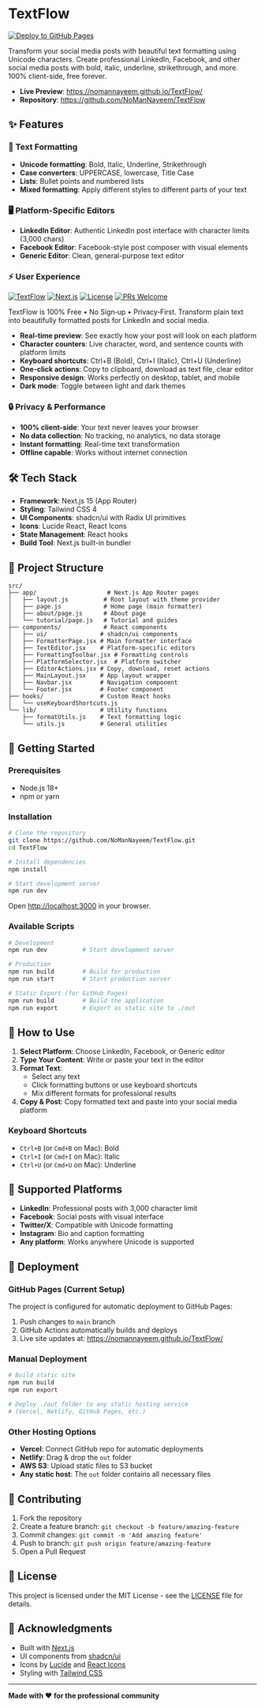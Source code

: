 # TextFlow

[![Deploy to GitHub Pages](https://github.com/NoManNayeem/TextFlow/actions/workflows/deploy.yml/badge.svg)](https://github.com/NoManNayeem/TextFlow/actions/workflows/deploy.yml)

Transform your social media posts with beautiful text formatting using Unicode characters. Create professional LinkedIn, Facebook, and other social media posts with bold, italic, underline, strikethrough, and more. 100% client-side, free forever.

- **Live Preview**: https://nomannayeem.github.io/TextFlow/
- **Repository**: https://github.com/NoManNayeem/TextFlow

## ✨ Features

### 🎨 Text Formatting
- **Unicode formatting**: Bold, Italic, Underline, Strikethrough
- **Case converters**: UPPERCASE, lowercase, Title Case
- **Lists**: Bullet points and numbered lists
- **Mixed formatting**: Apply different styles to different parts of your text

### 🖥️ Platform-Specific Editors
- **LinkedIn Editor**: Authentic LinkedIn post interface with character limits (3,000 chars)
- **Facebook Editor**: Facebook-style post composer with visual elements
- **Generic Editor**: Clean, general-purpose text editor

### ⚡ User Experience

[![TextFlow](https://img.shields.io/badge/TextFlow-Transform%20Your%20Words%2C%20Amplify%20Your%20Voice-blueviolet?style=for-the-badge)](https://text-flow-two.vercel.app)
[![Next.js](https://img.shields.io/badge/Next.js-15-black?style=flat-square&logo=next.js)](https://nextjs.org/)
[![License](https://img.shields.io/badge/license-MIT-blue?style=flat-square)](LICENSE)
[![PRs Welcome](https://img.shields.io/badge/PRs-welcome-brightgreen.svg?style=flat-square)](https://github.com/NoManNayeem/TextFlow/pulls)

TextFlow is 100% Free • No Sign‑up • Privacy‑First. Transform plain text into beautifully formatted posts for LinkedIn and social media.
- **Real-time preview**: See exactly how your post will look on each platform
- **Character counters**: Live character, word, and sentence counts with platform limits
- **Keyboard shortcuts**: Ctrl+B (Bold), Ctrl+I (Italic), Ctrl+U (Underline)
- **One-click actions**: Copy to clipboard, download as text file, clear editor
- **Responsive design**: Works perfectly on desktop, tablet, and mobile
- **Dark mode**: Toggle between light and dark themes

### 🔒 Privacy & Performance
- **100% client-side**: Your text never leaves your browser
- **No data collection**: No tracking, no analytics, no data storage
- **Instant formatting**: Real-time text transformation
- **Offline capable**: Works without internet connection

## 🛠️ Tech Stack

- **Framework**: Next.js 15 (App Router)
- **Styling**: Tailwind CSS 4
- **UI Components**: shadcn/ui with Radix UI primitives
- **Icons**: Lucide React, React Icons
- **State Management**: React hooks
- **Build Tool**: Next.js built-in bundler

## 📁 Project Structure

```
src/
├── app/                    # Next.js App Router pages
│   ├── layout.js          # Root layout with theme provider
│   ├── page.js            # Home page (main formatter)
│   ├── about/page.js      # About page
│   └── tutorial/page.js   # Tutorial and guides
├── components/            # React components
│   ├── ui/               # shadcn/ui components
│   ├── FormatterPage.jsx # Main formatter interface
│   ├── TextEditor.jsx    # Platform-specific editors
│   ├── FormattingToolbar.jsx # Formatting controls
│   ├── PlatformSelector.jsx  # Platform switcher
│   ├── EditorActions.jsx # Copy, download, reset actions
│   ├── MainLayout.jsx    # App layout wrapper
│   ├── Navbar.jsx        # Navigation component
│   └── Footer.jsx        # Footer component
├── hooks/                # Custom React hooks
│   └── useKeyboardShortcuts.js
└── lib/                  # Utility functions
    ├── formatUtils.js    # Text formatting logic
    └── utils.js          # General utilities
```

## 🚀 Getting Started

### Prerequisites
- Node.js 18+ 
- npm or yarn

### Installation

```bash
# Clone the repository
git clone https://github.com/NoManNayeem/TextFlow.git
cd TextFlow

# Install dependencies
npm install

# Start development server
npm run dev
```

Open [http://localhost:3000](http://localhost:3000) in your browser.

### Available Scripts

```bash
# Development
npm run dev          # Start development server

# Production
npm run build        # Build for production
npm run start        # Start production server

# Static Export (for GitHub Pages)
npm run build        # Build the application
npm run export       # Export as static site to ./out
```

## 📖 How to Use

1. **Select Platform**: Choose LinkedIn, Facebook, or Generic editor
2. **Type Your Content**: Write or paste your text in the editor
3. **Format Text**: 
   - Select any text
   - Click formatting buttons or use keyboard shortcuts
   - Mix different formats for professional results
4. **Copy & Post**: Copy formatted text and paste into your social media platform

### Keyboard Shortcuts
- `Ctrl+B` (or `Cmd+B` on Mac): Bold
- `Ctrl+I` (or `Cmd+I` on Mac): Italic  
- `Ctrl+U` (or `Cmd+U` on Mac): Underline

## 🎯 Supported Platforms

- **LinkedIn**: Professional posts with 3,000 character limit
- **Facebook**: Social posts with visual interface
- **Twitter/X**: Compatible with Unicode formatting
- **Instagram**: Bio and caption formatting
- **Any platform**: Works anywhere Unicode is supported

## 🚀 Deployment

### GitHub Pages (Current Setup)

The project is configured for automatic deployment to GitHub Pages:

1. Push changes to `main` branch
2. GitHub Actions automatically builds and deploys
3. Live site updates at: https://nomannayeem.github.io/TextFlow/

### Manual Deployment

```bash
# Build static site
npm run build
npm run export

# Deploy ./out folder to any static hosting service
# (Vercel, Netlify, GitHub Pages, etc.)
```

### Other Hosting Options

- **Vercel**: Connect GitHub repo for automatic deployments
- **Netlify**: Drag & drop the `out` folder
- **AWS S3**: Upload static files to S3 bucket
- **Any static host**: The `out` folder contains all necessary files

## 🤝 Contributing

1. Fork the repository
2. Create a feature branch: `git checkout -b feature/amazing-feature`
3. Commit changes: `git commit -m 'Add amazing feature'`
4. Push to branch: `git push origin feature/amazing-feature`
5. Open a Pull Request

## 📝 License

This project is licensed under the MIT License - see the [LICENSE](LICENSE) file for details.

## 🙏 Acknowledgments

- Built with [Next.js](https://nextjs.org/)
- UI components from [shadcn/ui](https://ui.shadcn.com/)
- Icons by [Lucide](https://lucide.dev/) and [React Icons](https://react-icons.github.io/react-icons/)
- Styling with [Tailwind CSS](https://tailwindcss.com/)

---

**Made with ❤️ for the professional community**
